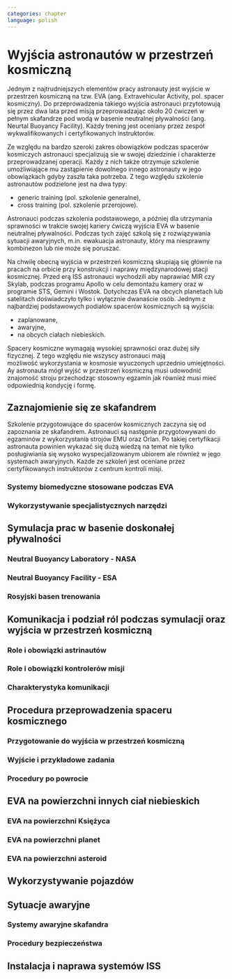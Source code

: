 ```yaml
---
categories: chapter
language: polish
---
```


# Wyjścia astronautów w przestrzeń kosmiczną

Jednym z najtrudniejszych elementów pracy astronauty jest wyjście w przestrzeń kosmiczną na tzw. EVA (ang. Extravehicular Activity, pol. spacer kosmiczny). Do przeprowadzenia takiego wyjścia astronauci przytotowują się przez dwa lata przed misją przeprowadzając około 20 ćwiczeń w pełnym skafandrze pod wodą w basenie neutralnej pływalności (ang. Neurtal Buoyancy Facility). Każdy trening jest oceniany przez zespół wykwalifikowanych i certyfikowanych instruktorów.

Ze względu na bardzo szeroki zakres obowiązków podczas spacerów kosmiczych astronauci specjalizują sie w swojej dziedzinie i charakterze przeprowadzanej operacji. Każdy z nich także otrzymuje szkolenie umożliwiające mu zastąpienie dowolnego innego astronauty w jego obowiązkach gdyby zaszła taka potrzeba. Z tego względu szkolenie astronautów podzielone jest na dwa typy:
- generic training (pol. szkolenie generalne),
- cross training (pol. szkolenie przerojowe).

Astronauci podczas szkolenia podstawowego, a później dla utrzymania sprawności w trakcie swojej kariery ćwiczą wyjścia EVA w basenie neutralnej pływalności. Podczas tych zajęć szkolą się z rozwiązywania sytuacji awaryjnych, m.in. ewakuacja astronauty, który ma niesprawny kombinezon lub nie może się poruszać.

Na chwilę obecną wyjścia w przestrzeń kosmiczną skupiają się głównie na pracach na orbicie przy konstrukcji i naprawy międzynarodowej stacji kosmicznej. Przed erą ISS astronauci wychodzili aby naprawiać MIR czy Skylab, podczas programu Apollo w celu demontażu kamery oraz w programie STS, Gemini i Wostok. Dotychczas EVA na obcych planetach lub satelitach doświadczyło tylko i wyłącznie dwanaście osób. Jednym z najbardziej podstawowych podiałów spacerów kosmicznych są wyjścia:
- zaplanowane,
- awaryjne,
- na obcych ciałach niebieskich.

Spacery kosmiczne wymagają wysokiej sprawności oraz dużej siły fizycznej. Z tego względu nie wszyscy astronauci mają możliwość wykorzystania w kosmosie wyuczonych uprzednio umiejętności. Ay astronauta mógł wyjść w przestrzeń kosmiczną musi udowodnić znajomość stroju przechodząc stosowny egzamin jak również musi mieć odpowiednią kondycję i formę.

## Zaznajomienie się ze skafandrem
Szkolenie przygotowujące do spacerów kosmicznych zaczyna się od zapoznania ze skafandrem. Astronauci są następnie przygotowywani do egzaminów z wykorzystania strojów EMU oraz Orlan. Po takiej certyfikacji astronauta powinien wykazać się dużą wiedzą na temat nie tylko posługiwiania się wysoko wyspecjalizowanym ubiorem ale również w jego systemach awaryjnych. Każde ze szkoleń jest oceniane przez certyfikowanych instruktorów z centrum kontroli misji.

### Systemy biomedyczne stosowane podczas EVA
<!-- TODO: Systemy medyczne stosowane podczas EVA
- dosimeter
- ECG, 3 electrode
- Suit sensor
- Respiratory Coefficient
- Respiratory trace
- Oxygen Consumption
- Oxygen Uptake
- Leak Check (every suit leaks)
- CO2 sensor
- O2 sensor
- O2 consumption (per astronaut)
- Anarobic
- QRS complex
- measuring chest
- temperature sensor on your ear (wcześniej w rectal) [Russian Suit]
- Radiation dosimeter
- LCVG (Liquid Cooling and Ventilation Groumet)
- anarobic (na podstawie O2 i CO2)
- metabolism
-->

### Wykorzystywanie specjalistycznych narzędzi
<!-- TODO: Wykorzystywanie specjalistycznych narzędzi
- theather
- śrubokręty
- spawanie
- foot restraints
-->

## Symulacja prac w basenie doskonałej pływalności
<!-- TODO: Symulacja prac w basenie doskonałej pływalności
- EVA pre-familiarisation training (w NBF w EAC, ESA)
- EVA training (w NBL w Huston, TX) jest prowadzony po ukończeniu pre-familiarisation w Kolonii
- In this situation, EAC created a so-called EVA pre-familiarisation training course, which is conducted at EAC's Neutral Buoyancy Facility (NBF). This programme teaches ESA astronauts basic EVA concepts and EVA skills such as tethering to the Station, use of special EVA tools, communication with an EVA crewmate as well as with the control room and how to keep full situational awareness in a complex and challenging environment.
- The full spacewalk, or Extra Vehicular Activity (EVA), training for the ISS is traditionally done at NASA’s Neutral Buoyancy Laboratory (NBL) at the Johnson Space Center, Houston, Texas, and at the Gagarin Cosmonaut Training Center, in Russia.
- For each specific spacewalk, there are several training units to be completed. One EVA run lasts around 5 hours, and the standard right now is that you spend five to seven times as long in the NBL at Houston for each EVA, depending on the difficulty. In addition to that you train a lot of contingency scenarios.
- With the assembly of the ISS in full swing, the EVA training schedule in the NBL is tight, the facility itself overbooked with operational and mission-related EVA training so the training schedule is compressed into three shifts a day. In addition, it will in future also be used for exploration related testing, which leaves little time for providing EVA skills training to ESA astronauts.
- An assignment to take part in a spacewalk during a space mission depends on an EVA skills evaluation, which takes place at a very early stage of the EVA training programme in Houston. Those astronauts who handle their very first neutral buoyancy experiences in Houston well will be chosen to perform EVAs and receive the full-blown EVA training.
- Ciśnienie w skafandrze 4.3 PSI
- 3-4 trenują w NBF pod wodą
- W basenie trenują również kontakt z CAPCOM
- O wszystkim informują CAPCOM
- EVA szkolenie z trzymania się, podwójnego bezpieczeństwa i przenoszenia ładunku
- Korzystanie z narzędzi
- Wyrównywanie ciśnienia w środku skafandra
- Dolly Burton (ustnik do przedmuchiwania ciśnienia)
- Szkolenie VR dla EVA (hololense, oculus)
- Amonia (NH3) Leak
- rozszerzalność cieplna metali i zmiana siły na pokrętłach i wajchach
- jeżeli jesteś w foot restraint to powinieneś przestać przykładać siłę w cokolwiek aby nie urwać
- skażenie skafandra podczas EVA
    - procedury dla airlock
    - procedury powrotu aby nie ryzykować życia innych
    - pędzel do strzepania amoniaku
    - wyparowanie płatków śniegowych w słońcu
    - wyrównanie ciśnienia w airlock aby móc otworzyć i wrzucić mokre ręczniki by się wytarli oraz ściany i odpowietrzniki
- Ćwiczą 20 zanim wykonają to w kosmosie
- Wejścia po 6 godzin
- Pózniej w kosmosie 8/9 godzin
- 2 safety divers
- 1 floating diver (z kamerą)
- 2 utility diver z narzędziami, monitorują i pomagają się rozstawić
- Badanie ciśnieniowe skafandra
- NBL: dwóch nurków (EV1, EV2) na jednego astronautę Safety Diver + jeden (Float Diver) z kamerą i zmieniają się co dwie godziny, video jest do prezentacji i do analizowania szkoleń
- Comcheck
- Portable Life System on
- schodzenie do basenu po linie w dół aby Astronauta mógł reagować na zmiany ciśnienia w swoim tempie i aby nic się nie stało
- urządzenie do przedmuchiwania ciśnienia w uszach (Valsalva maneuver - przedmuchiwanie uszu, gdy ciśnienie zapycha)
- weight out - nurkowie wyważają astronautę - dodają pianki i ciężarków abyś był neutralny w każdej pozycji
    - pionowo
    - do góry nogami
    - bokiem
- Siedzą pod wodą po 6 godzin i strasznie to wykańcza ręce
- puszczają muzyczkę (Bastille - Pompeii)
- mają misję do ukończenia
- Na dwie osoby trenujące EVA jest około 40 osób, które upewniają się, że wszystko jest bezpiecznie
- Why are space suits still bulky?
    - While it's technically possible to create a tight suit that protects you from the vacuum of space and probably the extreme temperatures as well, one of the functions of the suit is to protect you from meteoroids -- grains of sand moving at tens of thousands of miles per hour. For this reason, the suit is made up of many layers of different fabrics that will stop a meteoroid from puncturing the suit -- and the astronaut. As you can see in this diagram, layers 6 through 14, 9 layers in total, are devoted to stopping meteoroids.
- EVA
    - utrzymywanie skafandrów w gotowości
    - procedury wyjść
    - planowanie wyjść i zadań podczas EVA
    - Augmented Reality (mobiPV, Google Glass)
    - Pozycjonowanie astronautów i obserwacja realtime gdzie są
    - GPS na Księżycu i Marsie
    - Nawigowanie alternatywne
    - Geografia terenu
- generic training - szkolenie generyczne z umiejętności, które się zawsze przydają
- cross-training szkolą ludzi tak by każdy miał przynajmniej pojęcie jak to się robi
- Generic Training, a później Flight Assignment, Repetition mode już bezpośrednio przed samym wylotem.

-->

### Neutral Buoyancy Laboratory - NASA

### Neutral Buoyancy Facility - ESA

### Rosyjski basen trenowania
<!-- TODO: nazwa rosyjskiego basenu -->

## Komunikacja i podział ról podczas symulacji oraz wyjścia w przestrzeń kosmiczną

### Role i obowiązki astrinautów
<!-- TODO: Role podczas EVA
- Przynajmniej dwie osoby wychodzą na EVA i minimalnie jedna zostaje w bazie jako IVA.
- EV1 jest bardziej prestiżowy. Astronauci o to konkurują.
- EV1 jest przyznawany ze względu na ranking lub wyszkolenie.
-->

### Role i obowiązki kontrolerów misji


### Charakterystyka komunikacji
<!-- TODO: Komunikacja EVA
- Podczas EVA masz big loop i każdy może słuchać i włączać się do rozmów.
- Ground Loop
- Space to Ground Loop
- EV Loop (for EVA)
- Russian CapCom rozmawia z ruskim CapComem
- Amerykański CapCom rozmawia z Amerykańskim
- CapCom jest astronautą i przechodzi przez ten sam trening. Ci ludzie dobrze się znają.
- Zwykle podczas EVA CapCom komunikuje się z zespołem.
-->

## Procedura przeprowadzenia spaceru kosmicznego

### Przygotowanie do wyjścia w przestrzeń kosmiczną
<!-- TODO: Przygotowanie do przeprowadzenia wyjścia w przestrzeń
- Ingress i Regress
- What medical examination you perform before and after EVA
- Ruskie MO - medical assessment (5 or 6)
- threadmill, hand ergomenter,
- ECG, cardiovascular, blood pressure, QRS complex
- zdarzyło się raz aby ktoś był wykluczony
- badają zdolność do EVA już nawet na kilka dni przed
- What is the procedure for EVA preparation (oxygen intake) - pre-breath protocol
    - O2 environment makes pre-breath easier
    - Rosyjski strój pozwala szybciej wyjść, ale nie tak długo siedzieć
    - kiedyś, oddychają czystym O2 jadąc na rowerze z maską, a później wchodzą do stroju i obniżają ciśnienie
    - camp-out, śpią w śluzie z 10.2 PSI i to się zmienia z 21% do 28% tlenu
    - exercise protocol in the suit, połączenie starszych
    - możesz zrobić cały pre-breath przez 4 godziny w stroju (zrobili to dwukrotnie, awaryjnie)
    - Rosjanie mają 30-40 minut
    - jeżeli miałbyś strój z 8 PSI to nie musisz mieć żadnych pre-breath, ale nie dałoby się niczego robić
-->

### Wyjście i przykładowe zadania

### Procedury po powrocie
<!-- TODO: Procedury po powrocie z EVA
- Ruskie walą wódkę, jeszcze w śluzie zanim się zdepresuryzuje. nigdy się nic nie stało
- amerykanom dwukrotnie zdarzyło się przytrzasnąć narzędzie
- wyrównują do 5 PSI i robią leak check, jeżeli nie działa, to upuszają powietrze i jeszcze raz sprawdzają właz
- nominal procedures
- repress takes 15 minutes
- depress takes 30 minutes
- cooling, oxygen supplies
-->

## EVA na powierzchni innych ciał niebieskich
<!-- TODO: EVA na powierzchni innych ciał niebieskich
- temperatura
- upadki i wstawanie
- radzenie sobie z pyłem
- fotografia
-->

### EVA na powierzchni Księżyca
<!-- TODO: EVA na powierzchni Księżyca
- 3 ways of scrubbing CO2
- Lithium-hydroxide
- EMU ma wymienialne kardridże
- EMU ma metal-oxide w wymienialnych kardridżach
- swing-bads - molecular sivs (mass number of the element from the) sito działa na zasadzie wysysania w przestrzeń kosmiczną gazu ze specyficzną masą atomową
- Wszystkie systemy muszą być przynajmniej potrójne
-->

### EVA na powierzchni planet

### EVA na powierzchni asteroid

## Wykorzystywanie pojazdów
<!-- TODO: EVA - Wykorzystywanie pojazdów
- rovers
    - manned rovers
    - autonomous rovers
    - remote controlled rovers
    - Astronaut Personal Carriers

- heavy duty and drilling
    - telescopic reconessance
    - watchtower

- Drones (jet / blades)
    - jet drones
    - Submarines
    - Baloons
    - Moles
    - Hovercraft

- Emergency
    - In field battery fix
    - Gripper or drill stuck
    - in-blind rover control

-->


## Sytuacje awaryjne

### Systemy awaryjne skafandra
<!-- TODO: EMU Emergency
- SAFER
- trzymanie ciśnienia przez 22 min
-->

### Procedury bezpieczeństwa
<!-- TODO: Procedury bezpieczeństwa
- Przećwiczenie ściągania osoby, która ma problemy podczas EVA.
- Kiedy nie mogą widzieć przez visor.
- Kiedy jakiś członek zespołu jest unieruchomiony.
- Kiedy straci przytomność.
- Kiedy są lekkie problemy ze strojem.
- Kiedy są ciężkie problemy ze strojem.
- Udostępnienie powietrza za pomocą przewodu (umbilical connection).
- Na każdym suicie mają dwa radia. Kiedy jedno przestanie działać, muszą zmienić częstotliwość.
- Używają języka znaków i gestów w przypadku braku możliwości komunikacji.
- Mają nasłuch na dwóch częstotliwościach.
- Ćwiczenie relay-com czyli przekazywanie wiadomości przez pośrednika gdy nie ma łączności bezpośredniej z członkiem EVA
- TDRA - Space to Space communication system, predefined 8 miliseconds slots
- Trenują abnormal situations w NBL
- Emergency: Jednemu astronaucie podczas EVA kończy się powietrze
- Emergency: Pojawienie się wody w skafandrze
- Emergency: Chłodzenie
- Emergency: Ewakuacja habitatu
- Emergency: Holowanie nieprzytomnego astronauty
- Emergency: Komunikacja na wypadek braku łączności podczas EVA
- Abort case
-->

## Instalacja i naprawa systemów ISS
